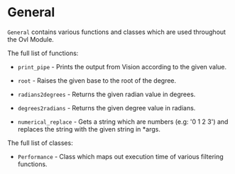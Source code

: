 # General

`General` contains various functions and classes which are used throughout the Ovl Module.

The full list of functions:

- `print_pipe` - Prints the output from Vision according to the given value.

- `root` - Raises the given base to the root of the degree.

- `radians2degrees` - Returns the given radian value in degrees.

- `degrees2radians` - Returns the given degree value in radians.

- `numerical_replace` - Gets a string which are numbers (e.g: '0 1 2 3') and replaces the string with the given string in *args.


The full list of classes:

- `Performance` - Class which maps out execution time of various filtering functions.

